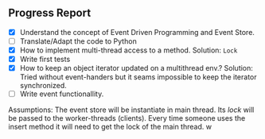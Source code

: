 ## Progress Report

- [x] Understand the concept of Event Driven Programming and Event Store.
- [ ] Translate/Adapt the code to Python
- [x] How to implement multi-thread access to a method. Solution: `Lock`
- [x] Write first tests
- [x] How to keep an object iterator updated on a multithread env.?
Solution: Tried without event-handers but it seams impossible to keep the iterator synchronized.
- [ ] Write event functionallity.

Assumptions:
The event store will be instantiate in main thread. Its *lock* will be passed to the worker-threads (clients).
Every time someone uses the insert method it will need to get the lock
of the main thread.
w
